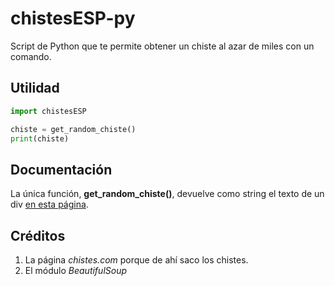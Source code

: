 ﻿# chistesESP-py
Script de Python que te permite obtener un chiste al azar de miles con un comando.

## Utilidad
```python
import chistesESP

chiste = get_random_chiste()
print(chiste)
```

## Documentación
La única función, **get_random_chiste()**, devuelve como string el texto de un div [en esta página](http://www.chistes.com/ChisteAlAzar.asp?n=3).

## Créditos
1. La página _chistes.com_ porque de ahí saco los chistes.
2. El módulo _BeautifulSoup_